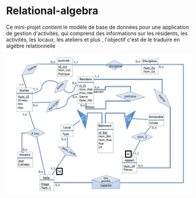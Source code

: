 # Relational-algebra
Ce mini-projet contient le modèle de base de données pour une application de gestion d'activités, qui comprend des informations sur les résidents, les activités, les locaux, les ateliers et plus , l'objectif c'est de le traduire en algèbre relationnelle

![Description alternative de l'image](https://github.com/rbenna1/Relational-algebra/blob/main/BDD.jpg)

